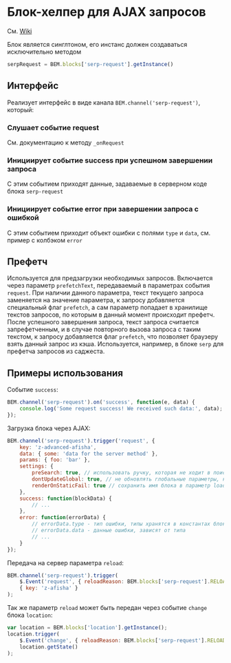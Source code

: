 # Блок-хелпер для AJAX запросов
См. [Wiki](https://beta.wiki.yandex-team.ru/search-interfaces/ajax/)

Блок является синглтоном, его инстанс должен создаваться исключительно методом
```js
serpRequest = BEM.blocks['serp-request'].getInstance()
```

## Интерфейс
Реализует интерфейс в виде канала `BEM.channel('serp-request')`, который:

### Слушает событие request
См. документацию к методу `_onRequest`

### Инициирует событие success при успешном завершении запроса
С этим событием приходят данные, задаваемые в серверном коде блока `serp-request`

### Инициирует событие error при завершении запроса с ошибкой
С этим событием приходит объект ошибки с полями `type` и `data`, см. пример с колбэком `error`

## Префетч
Используется для предзагрузки необходимых запросов. Включается через параметр `prefetchText`, передаваемый в параметрах события
`request`. При наличии данного параметра, текст текущего запроса заменяется на значение параметра, к запросу добавляется
специальный флаг `prefetch`, а сам параметр попадает в хранилище текстов запросов, по которым в данный момент происходит префетч.
После успешного завершения запроса, текст запроса считается запрефетченным, и в случае повторного вызова запроса с таким текстом,
к запросу добавляется флаг `prefetch`, что позволяет браузеру взять данный запрос из кэша.
Используется, например, в блоке `serp` для префетча запросов из саджеста.

## Примеры использования
Событие `success`:
```js
BEM.channel('serp-request').on('success', function(e, data) {
    console.log('Some request success! We received such data:', data);
});
```

Загрузка блока через AJAX:
```js
BEM.channel('serp-request').trigger('request', {
    key: 'z-advanced-afisha',
    data: { some: 'data for the server method' },
    params: { foo: 'bar' },
    settings: {
        preSearch: true, // использовать ручку, которая не ходит в поиск
        dontUpdateGlobal: true, // не обновлять глобальные параметры, как reqid
        renderOnStaticFail: true // сохранить имя блока в параметр load-blocks на случай смены статики
    },
    success: function(blockData) {
        // ...
    },
    error: function(errorData) {
        // errorData.type - тип ошибки, типы хранятся в константах блока serp-request
        // errorData.data - данные ошибки, зависят от типа
        // ...
    }
});
```

Передача на сервер параметра `reload`:
```js
BEM.channel('serp-request').trigger(
    $.Event('request', { reloadReason: BEM.blocks['serp-request'].RELOAD_INVALID_RESULT }),
    { key: 'z-afisha' }
);
```

Так же параметр `reload` может быть передан через событие `change` блока `location`:
```js
var location = BEM.blocks['location'].getInstance();
location.trigger(
    $.Event('change', { reloadReason: BEM.blocks['serp-request'].RELOAD_TRY_AGAIN }),
    location.getState()
);
```
